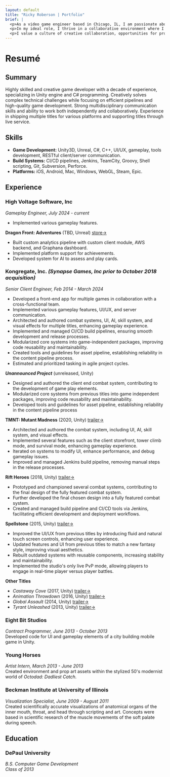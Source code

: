 ```yaml
---
layout: default
title: "Ricky Roberson | Portfolio"
brief: |
  <p>As a video game engineer based in Chicago, IL, I am passionate about working with a small team of talented individuals to conceive and develop fun games.</p>
  <p>In my ideal role, I thrive in a collaborative environment where I can contribute to unique systems and games, share ownership in creative decisions, and pursue self-motivated ideas.</p>
  <p>I value a culture of creative collaboration, opportunities for professional development, and a sustainable work environment. I am excited to be part of a team that creates innovative games and brings joy to players worldwide.</p>
---
```


# Resumé

## Summary

Highly skilled and creative game developer with a decade of experience, specializing in Unity engine and C# programming. Creatively solves complex technical challenges while focusing on efficient pipelines and high-quality game development. Strong multidisciplinary communication skills and ability to work both independently and collaboratively. Experience in shipping multiple titles for various platforms and supporting titles through live service.

## Skills

* **Game Development:** Unity3D, Unreal, C#, C++, UI/UX, gameplay, tools development, RESTful client/server communication.
* **Build Systems:** CI/CD pipelines, Jenkins, TeamCity, Groovy, Shell scripting, Git, Subversion, Perforce.
* **Platforms:** iOS, Android, Mac, Windows, WebGL, Steam, Epic.

## Experience

### High Voltage Software, Inc

*Gameplay Engineer, July 2024 - current*<br>
  * Implemented various gameplay features.

**Dragon Front: Adventures** (TBD, Unreal) [store&rarr;](https://store.steampowered.com/app/2952180/Dragon_Front_Adventures/)<br>
  * Built custom analytics pipeline with custom client module, AWS backend, and Graphana dashboard. 
  * Implemented platform support for achievements.
  * Developed system for AI to assess and play cards.

### Kongregate, Inc. *(Synapse Games, Inc prior to October 2018 acquisition)*

*Senior Client Engineer, Feb 2014 - March 2024*<br>
  * Developed a front-end app for multiple games in collaboration with a cross-functional team.
  * Implemented various gameplay features, UI/UX, and server communication.
  * Architected and authored combat systems, UI, AI, skill system, and visual effects for multiple titles, enhancing gameplay experience.
  * Implemented and managed CI/CD build pipelines, ensuring smooth development and release processes.
  * Modularized core systems into game-independent packages, improving code reusability and maintainability.
  * Created tools and guidelines for asset pipeline, establishing reliability in the content pipeline process.
  * Estimated and prioritized tasking in agile project cycles.

***Unannounced Project*** (unreleased, Unity)
  * Designed and authored the client end combat system, contributing to the development of game play elements.
  * Modularized core systems from previous titles into game independent packages, improving code reusability and maintainability.
  * Developed tools and guidelines for asset pipeline, establishing reliability in the content pipeline process

**TMNT: Mutant Madness** (2020, Unity) [trailer&rarr;](https://www.youtube.com/watch?v=abf4_cTto00)<br>
  * Architected and authored the combat system, including UI, AI, skill system, and visual effects.
  * Implemented several features such as the client storefront, tower climb mode, and survival mode, enhancing gameplay experience.
  * Iterated on systems to modify UI, enhance performance, and debug gameplay issues.
  * Improved and managed Jenkins build pipeline, removing manual steps in the  release processes.

**Rift Heroes** (2018, Unity) [trailer&rarr;](https://www.youtube.com/watch?v=vLtrtsnP77A)<br>
  * Prototyped and championed several combat systems, contributing to the final design of the fully featured combat system.
  * Further developed the final chosen design into a fully featured combat system.
  * Created and managed build pipeline and CI/CD tools via Jenkins, facilitating efficient development and deployment workflows.

**Spellstone** (2015, Unity) [trailer&rarr;](https://www.youtube.com/watch?v=-RbpLFSfie4)<br>
  * Improved the UI/UX from previous titles by introducing fluid and natural touch screen controls, enhancing user experience.
  * Updated features and UI from previous titles to match a new fantasy style, improving visual aesthetics.
  * Rebuilt outdated systems with reusable components, increasing stability and maintainability.
  * Implemented the studio's only live PvP mode, allowing players to engage in real-time player versus player battles.

**Other Titles**<br>
  * *Castaway Cove* (2017, Unity) [trailer&rarr;](https://www.youtube.com/watch?v=vSJknYiFBAo)
  * *Animation Throwdown* (2016, Unity) [trailer&rarr;](https://www.youtube.com/watch?v=q1y38Yw_Rbo)
  * *Global Assault* (2014, Unity) [trailer&rarr;](https://www.youtube.com/watch?v=dypCdF9AoBM)
  * *Tyrant Unleashed* (2013, Unity) [trailer&rarr;](https://www.youtube.com/watch?v=MZZ7889zT_k)

### Eight Bit Studios
*Contract Programmer, June 2013 - October 2013*<br>
Developed code for UI and gameplay elements of a city building mobile game in Unity.<br>

### Young Horses
*Artist Intern, March 2013 - June 2013*<br>
Created environment and prop art assets within the stylized 50's modernist world of *Octodad: Dadliest Catch.*<br>

### Beckman Institute at University of Illinois
*Visualization Specialist, June 2009 - August 2011*<br>
Created scientifically accurate visualizations of anatomical organs of the inner mouth, throat, and head through scripting and art. Concepts were based in scientific research of the muscle movements of the soft palate during speech.<br>

## Education

### DePaul University

*B.S. Computer Game Development<br> Class of 2013*

